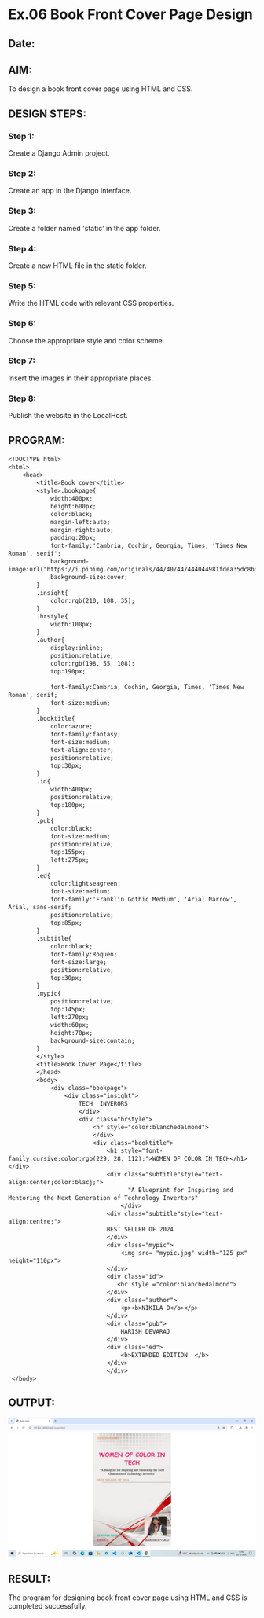 # Ex.06 Book Front Cover Page Design
## Date:

## AIM:
To design a book front cover page using HTML and CSS.

## DESIGN STEPS:

### Step 1:
Create a Django Admin project.

### Step 2:
Create an app in the Django interface.

### Step 3:
Create a folder named 'static' in the app folder.

### Step 4:
Create a new HTML file in the static folder.

### Step 5:
Write the HTML code with relevant CSS properties.

### Step 6:
Choose the appropriate style and color scheme.

### Step 7:
Insert the images in their appropriate places.

### Step 8:
Publish the website in the LocalHost.

## PROGRAM:
```
<!DOCTYPE html>
<html>
    <head>
        <title>Book cover</title>
        <style>.bookpage{
            width:400px;
            height:600px;
            color:black;
            margin-left:auto;
            margin-right:auto;
            padding:20px;
            font-family:'Cambria, Cochin, Georgia, Times, 'Times New Roman', serif';
            background-image:url("https://i.pinimg.com/originals/44/40/44/444044981fdea35dc8b38ccf9e142439.jpg");
            background-size:cover;
        }
        .insight{
            color:rgb(210, 108, 35);
        }
        .hrstyle{
            width:100px;
        }
        .author{
            display:inline;
            position:relative;
            color:rgb(198, 55, 108);
            top:190px;

            font-family:Cambria, Cochin, Georgia, Times, 'Times New Roman', serif;
            font-size:medium;
        }
        .booktitle{
            color:azure;
            font-family:fantasy;
            font-size:medium;
            text-align:center;
            position:relative;           
            top:30px;
        }
        .id{
            width:400px;
            position:relative;
            top:180px;
        }
        .pub{
            color:black;
            font-size:medium;
            position:relative;
            top:155px;
            left:275px;
        }
        .ed{
            color:lightseagreen;
            font-size:medium;
            font-family:'Franklin Gothic Medium', 'Arial Narrow', Arial, sans-serif;
            position:relative;
            top:85px;
        }
        .subtitle{
            color:black;
            font-family:Roquen;
            font-size:large;
            position:relative;
            top:30px;
        }
        .mypic{
            position:relative;
            top:145px;
            left:270px;
            width:60px;
            height:70px;
            background-size:contain;
        }
        </style>
        <title>Book Cover Page</title>
        </head>
        <body>
            <div class="bookpage">
                <div class="insight">
                    TECH  INVERORS 
                    </div>
                    <div class="hrstyle">
                        <hr style="color:blanchedalmond">
                        </div>
                        <div class="booktitle">
                            <h1 style="font-family:cursive;color:rgb(229, 28, 112);">WOMEN OF COLOR IN TECH</h1></div>
                            <div class="subtitle"style="text-align:center;color:blacj;">
                                  "A Blueprint for Inspiring and Mentoring the Next Generation of Technology Invertors"
                                </div>
                            <div class="subtitle"style="text-align:centre;">
                            BEST SELLER OF 2024
                            </div>
                            <div class="mypic">
                                <img src= "mypic.jpg" width="125 px" height="110px">
                            </div>
                            <div class="id">
                               <hr style ="color:blanchedalmond">
                            </div>
                            <div class="author">
                                <p><b>NIKILA D</b></p>
                            </div>
                            <div class="pub">
                                HARISH DEVARAJ
                            </div>
                            <div class="ed">
                                <b>EXTENDED EDITION  </b>    
                            </div>
                            </div>
 </body>
```

## OUTPUT:
![alt text](<Screenshot (62).png>)

## RESULT:
The program for designing book front cover page using HTML and CSS is completed successfully.
